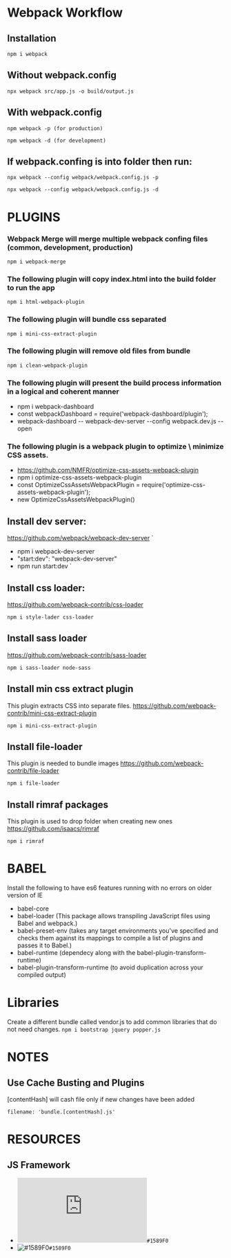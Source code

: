 # Webpack Workflow

## Installation
`
npm i webpack
`

## Without webpack.config
`
npx webpack src/app.js -o build/output.js
`

## With webpack.config
`
npm webpack -p (for production)
`

`
npm webpack -d (for development)
`
## If webpack.confing is into folder then run:
`
npx webpack --config webpack/webpack.config.js -p
`

`
npx webpack --config webpack/webpack.config.js -d
`

# PLUGINS

### Webpack Merge will merge multiple webpack confing files (common, development, production)
`
npm i webpack-merge
`
### The following plugin will copy index.html into the build folder to run the app
`
npm i html-webpack-plugin
`

### The following plugin will bundle css separated
`
npm i mini-css-extract-plugin
`

### The following plugin will remove old files from bundle
`
npm i clean-webpack-plugin
`

### The following plugin will present the build process information in a logical and coherent manner
* npm i webpack-dashboard
* const webpackDashboard = require('webpack-dashboard/plugin');
* webpack-dashboard -- webpack-dev-server --config webpack.dev.js --open

### The following plugin is a webpack plugin to optimize \ minimize CSS assets.
* https://github.com/NMFR/optimize-css-assets-webpack-plugin
* npm i optimize-css-assets-webpack-plugin
* const OptimizeCssAssetsWebpackPlugin = require('optimize-css-assets-webpack-plugin');
* new OptimizeCssAssetsWebpackPlugin()

## Install dev server:
https://github.com/webpack/webpack-dev-server
`
* npm i webpack-dev-server
* "start:dev": "webpack-dev-server"
* npm run start:dev
`

## Install css loader:
https://github.com/webpack-contrib/css-loader

`
npm i style-lader css-loader
`

## Install sass loader
https://github.com/webpack-contrib/sass-loader

`
npm i sass-loader node-sass
`
## Install min css extract plugin
This plugin extracts CSS into separate files.
https://github.com/webpack-contrib/mini-css-extract-plugin

`
npm i mini-css-extract-plugin
`

## Install file-loader
This plugin is needed to bundle images
https://github.com/webpack-contrib/file-loader

`
npm i file-loader
`
## Install rimraf packages
This plugin is used to drop folder when creating new ones
https://github.com/isaacs/rimraf

`
npm i rimraf
`

# BABEL
Install the following to have es6 features running with no errors on older version of IE
* babel-core
* babel-loader (This package allows transpiling JavaScript files using Babel and webpack.)
* babel-preset-env (takes any target environments you've specified and checks them against its mappings to compile a list of plugins and passes it to Babel.)
* babel-runtime (dependecy along with the babel-plugin-transform-runtime)
* babel-plugin-transform-runtime (to avoid duplication across your compiled output)


# Libraries
Create a different bundle called vendor.js to add common libraries that do not need changes.
`
npm i bootstrap jquery popper.js
`

# NOTES
## Use Cache Busting and Plugins
[contentHash] will cash file only if new changes have been added

`
filename: 'bundle.[contentHash].js'
`
# RESOURCES

## JS Framework
- ![#1589F0](https://scraggo.github.io/javascript/2017/09/01/intro-to-js-frameworks01.html)`#1589F0`
- ![#1589F0](https://css-tricks.com/build-a-state-management-system-with-vanilla-javascript/)`#1589F0`